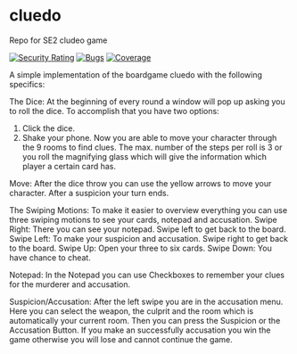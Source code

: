 # cluedo

Repo for SE2 cludeo game

[![Security Rating](https://sonarcloud.io/api/project_badges/measure?project=SE2-1-cluedo_cluedo&metric=security_rating)](https://sonarcloud.io/summary/new_code?id=SE2-1-cluedo_cluedo)
[![Bugs](https://sonarcloud.io/api/project_badges/measure?project=SE2-1-cluedo_cluedo&metric=bugs)](https://sonarcloud.io/summary/new_code?id=SE2-1-cluedo_cluedo)
[![Coverage](https://sonarcloud.io/api/project_badges/measure?project=SE2-1-cluedo_cluedo&metric=coverage)](https://sonarcloud.io/summary/new_code?id=SE2-1-cluedo_cluedo)

A simple implementation of the boardgame cluedo with the following specifics:

The Dice:
At the beginning of every round a window will pop up asking you to roll the dice. To accomplish that you have two options:
1) Click the dice.
2) Shake your phone.
Now you are able to move your character through the 9 rooms to find clues. The max. number of the steps per roll is 3 or you roll
the magnifying glass which will give the information which player a certain card has.

Move:
After the dice throw you can use the yellow arrows to move your character. After a suspicion your turn ends.

The Swiping Motions:
To make it easier to overview everything you can use three swiping motions to see your cards, notepad and accusation.
Swipe Right: There you can see your notepad. Swipe left to get back to the board.
Swipe Left: To make your suspicion and accusation. Swipe right to get back to the board.
Swipe Up: Open your three to six cards.
Swipe Down: You have chance to cheat.

Notepad:
In the Notepad you can use Checkboxes to remember your clues for the murderer and accusation.

Suspicion/Accusation:
After the left swipe you are in the accusation menu. Here you can select the weapon, the culprit and the room which is automatically your current room.
Then you can press the Suspicion or the Accusation Button. If you make an successfully accusation you win the game otherwise you will lose and cannot continue the game.
